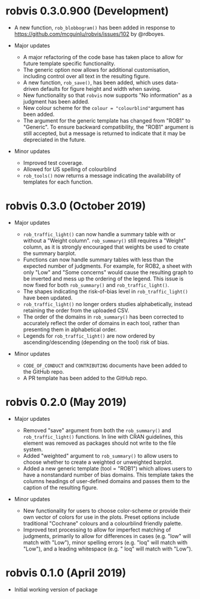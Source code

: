 # robvis 0.3.0.900 (Development)

* A new function, `rob_blobbogram()` has been added in response to https://github.com/mcguinlu/robvis/issues/102 by @rdboyes.

* Major updates
  * A major refactoring of the code base has taken place to allow for future template specific functionality.
  * The generic option now allows for additional customisation, including control over all text in the resulting figure.
  * A new function, `rob_save()`, has been added, which uses data-driven defaults for figure height and width when saving.
  * New functionality so that `robvis` now supports "No information" as a judgment has been added.
  * New colour scheme for the `colour = "colourblind"`argument has been added.
  * The argument for the generic template has changed from "ROB1" to "Generic". To ensure backward compatibility, the "ROB1" argument is still accepted, but a message is returned to indicate that it may be depreciated in the future.

* Minor updates
  * Improved test coverage.
  * Allowed for US spelling of colourblind
  * `rob_tools()` now returns a message indicating the availability of templates for each function.


# robvis 0.3.0 (October 2019)

* Major updates
  * `rob_traffic_light()` can now handle a summary table with or without a "Weight column". `rob_summary()` still requires a "Weight" column, as it is strongly encouraged that weights be used to create the summary barplot. 
  * Functions can now handle summary tables with less than the expected number of judgments. For example, for ROB2, a sheet with only "Low" and "Some concerns" would cause the resulting graph to be inverted and mess up the ordering of the legend. This issue is now fixed for both `rob_summary()` and `rob_traffic_light()`.
  * The shapes indicating the risk-of-bias level in `rob_traffic_light()` have been updated.
  * `rob_traffic_light()` no longer orders studies alphabetically, instead retaining the order from the uploaded CSV.
  * The order of the domains in `rob_summary()` has been corrected to accurately reflect the order of domains in each tool, rather than presenting them in alphabetical order.
  * Legends for `rob_traffic_light()` are now ordered by ascending/descending (depending on the tool) risk of bias. 
   
* Minor updates
  * `CODE_OF_CONDUCT` and `CONTRIBUTING` documents have been added to the GitHub repo.
  * A PR template has been added to the GitHub repo.


# robvis 0.2.0 (May 2019)

* Major updates
  * Removed "save" argument from both the `rob_summary()` and `rob_traffic_light()` functions. In line with CRAN guidelines, this element was removed as packages should not write to the file system. 
  * Added "weighted" argument to `rob_summary()` to allow users to choose whether to create a weighted or unweighted barplot. 
  * Added a new generic template (tool = "ROB1") which allows users to have a nonstandard number of bias domains. This template takes the columns headings of user-defined domains and passes them to the caption of the resulting figure.
  
* Minor updates
  * New functionality for users to choose color-scheme or provide their own vector of colors for use in the plots. Preset options include traditional "Cochrane" colours and a colourblind friendly palette. 
  * Improved text processing to allow for imperfect matching of judgments, primarily to allow for differences in cases (e.g. "low" will match with "Low"), minor spelling errors (e.g. "loq" will match with "Low"), and a leading whitespace (e.g. " loq" will match with "Low").
  

# robvis 0.1.0 (April 2019)

* Initial working version of package

